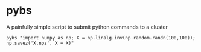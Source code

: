# pybs
A painfully simple script to submit python commands to a cluster

```
pybs "import numpy as np; X = np.linalg.inv(np.random.randn(100,100)); np.savez('X.npz', X = X)"
```
